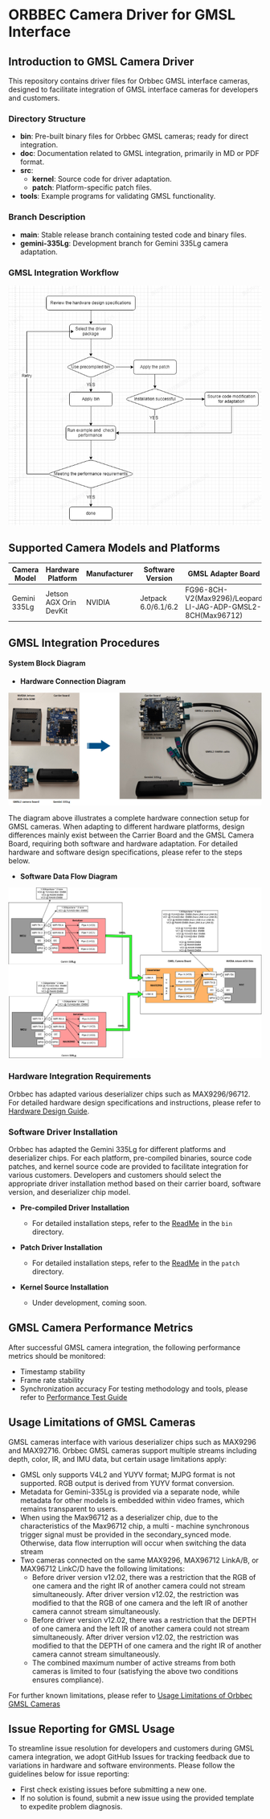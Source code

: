 # ORBBEC Camera Driver for GMSL Interface

## Introduction to GMSL Camera Driver
This repository contains driver files for Orbbec GMSL interface cameras, designed to facilitate integration of GMSL interface cameras for developers and customers.

### Directory Structure
- **bin**: Pre-built binary files for Orbbec GMSL cameras; ready for direct integration.
- **doc**: Documentation related to GMSL integration, primarily in MD or PDF format.
- **src**: 
  - **kernel**: Source code for driver adaptation.
  - **patch**: Platform-specific patch files.
- **tools**: Example programs for validating GMSL functionality.

### Branch Description
- **main**: Stable release branch containing tested code and binary files.
- **gemini-335Lg**: Development branch for Gemini 335Lg camera adaptation.


### GMSL Integration Workflow
![](./doc/image/flowchart.png)

## Supported Camera Models and Platforms

| Camera Model | Hardware Platform      | Manufacturer | Software Version    | GMSL Adapter Board                                          |
| ------------ | ---------------------- | ------------ | ------------------- | ----------------------------------------------------------- |
| Gemini 335Lg | Jetson AGX Orin DevKit | NVIDIA       | Jetpack 6.0/6.1/6.2 | FG96-8CH-V2(Max9296)/Leopard LI-JAG-ADP-GMSL2-8CH(Max96712) |

## GMSL Integration Procedures

 
#### System Block Diagram
- **Hardware Connection Diagram**

![](./doc/image/hardware_integration.png)

The diagram above illustrates a complete hardware connection setup for GMSL cameras. When adapting to different hardware platforms, design differences mainly exist between the Carrier Board and the GMSL Camera Board, requiring both software and hardware adaptation. For detailed hardware and software design specifications, please refer to the steps below.

- **Software Data Flow Diagram**

![](./doc/image/software_flowchat.png)

### Hardware Integration Requirements

Orbbec has adapted various deserializer chips such as MAX9296/96712. For detailed hardware design specifications and instructions, please refer to [Hardware Design Guide](./doc/GMSL%20Camera%20Board%20Hardware%20Design%20Guide.pdf).

### Software Driver Installation
Orbbec has adapted the Gemini 335Lg  for different platforms and deserializer chips. For each platform, pre-compiled binaries, source code patches, and kernel source code are provided to facilitate integration for various customers. Developers and customers should select the appropriate driver installation method based on their carrier board, software version, and deserializer chip model.

- **Pre-compiled Driver Installation**
  - For detailed installation steps, refer to the [ReadMe](/bin/readme.md) in the `bin` directory.

- **Patch Driver Installation**
  - For detailed installation steps, refer to the [ReadMe](/src/patch/readme.md) in the `patch` directory.

- **Kernel Source Installation**
  - Under development, coming soon.

## GMSL Camera Performance Metrics
After successful GMSL camera integration, the following performance metrics should be monitored:
- Timestamp stability
- Frame rate stability
- Synchronization accuracy
For testing methodology and tools, please refer to [Performance Test Guide](./tools/readme.md)

## Usage Limitations of GMSL Cameras
GMSL cameras interface with various deserializer chips such as MAX9296 and MAX92716. Orbbec GMSL cameras support multiple streams including depth, color, IR, and IMU data, but certain usage limitations apply:
- GMSL only supports V4L2 and YUYV format; MJPG format is not supported. RGB output is derived from YUYV format conversion.
- Metadata for Gemini-335Lg is provided via a separate node, while metadata for other models is embedded within video frames, which remains transparent to users.
- When using the Max96712 as a deserializer chip, due to the characteristics of the Max96712 chip, a multi - machine synchronous trigger signal must be provided in the secondary_synced mode. Otherwise, data flow interruption will occur when switching the data stream
- Two cameras connected on the same MAX9296, MAX96712 LinkA/B, or MAX96712 LinkC/D have the following limitations:
  - Before driver version v12.02, there was a restriction that the RGB of one camera and the right IR of another camera could not stream simultaneously. After driver version v12.02, the restriction was modified to that the RGB of one camera and the left IR of another camera cannot stream simultaneously.
  - Before driver version v12.02, there was a restriction that the DEPTH of one camera and the left IR of another camera could not stream simultaneously. After driver version v12.02, the restriction was modified to that the DEPTH of one camera and the right IR of another camera cannot stream simultaneously.
  - The combined maximum number of active streams from both cameras is limited to four (satisfying the above two conditions ensures compliance).

For further known limitations, please refer to [Usage Limitations of Orbbec GMSL Cameras](./doc/Instructions%20for%20Using%20GMSL%20Camera.md)

## Issue Reporting for GMSL Usage
To streamline issue resolution for developers and customers during GMSL camera integration, we adopt GitHub Issues for tracking feedback due to variations in hardware and software environments. Please follow the guidelines below for issue reporting:

- First check existing issues before submitting a new one.
- If no solution is found, submit a new issue using the provided template to expedite problem diagnosis.

